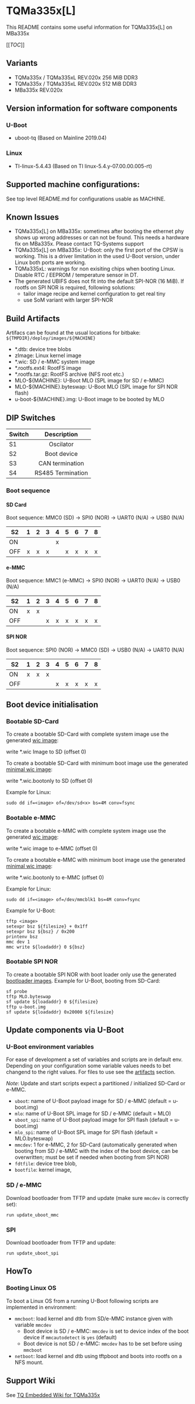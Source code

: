 # TQMa335x\[L\]

This README contains some useful information for TQMa335x\[L\] on MBa335x

[[_TOC_]]

## Variants

* TQMa335x / TQMa335xL REV.020x 256 MiB DDR3
* TQMa335x / TQMa335xL REV.020x 512 MiB DDR3
* MBa335x REV.020x

## Version information for software components

### U-Boot

* uboot-tq (Based on Mainline 2019.04)

### Linux

* TI-linux-5.4.43 (Based on TI linux-5.4.y-07.00.00.005-rt)

## Supported machine configurations:

See top level README.md for configurations usable as MACHINE.

## Known Issues

* TQMa335x[L] on MBa335x: sometimes after booting the ethernet phy shows
  up wrong addresses or can not be found. This needs a hardware fix on MBa335x.
  Please contact TQ-Systems support
* TQMa335x[L] on MBa335x: U-Boot: only the first port of the CPSW is working.
  This is a driver limitation in the used U-Boot version, under Linux both ports
  are working.
* TQMa335xL: warnings for non exisiting chips when booting Linux. Disable
  RTC / EEPROM / temperature sensor in DT.
* The generated UBIFS does not fit into the default SPI-NOR (16 MiB). If
  rootfs on SPI NOR is required, following solutions:
  * tailor image recipe and kernel configuration to get real tiny
  * use SoM variant with larger SPI-NOR

## Build Artifacts

Artifacs can be found at the usual locations for bitbake:
`${TMPDIR}/deploy/images/${MACHINE}`

* \*.dtb: device tree blobs
* zImage: Linux kernel image
* \*.wic: SD / e-MMC system image
* \*.rootfs.ext4: RootFS image
* \*.rootfs.tar.gz: RootFS archive (NFS root etc.)
* MLO-${MACHINE}: U-Boot MLO (SPL image for SD / e-MMC)
* MLO-${MACHINE}.byteswap: U-Boot MLO (SPL image for SPI NOR flash)
* u-boot-${MACHINE}.img: U-Boot image to be booted by MLO


## DIP Switches

| Switch  | Description       |
| ------- | :---------------: |
| S1      | Oscilator         |
| S2      | Boot device       |
| S3      | CAN termination   |
| S4      | RS485 Termination |

### Boot sequence

#### SD Card

Boot sequence: MMC0 (SD) → SPI0 (NOR) → UART0 (N/A) → USB0 (N/A)

| S2      |  1  |  2  |  3  |  4  |  5  |  6  |  7  |  8  |
| ------- | :-: | :-: | :-: | :-: | :-: | :-: | :-: | :-: |
| ON      |     |     |     |  x  |     |     |     |     |
| OFF     |  x  |  x  |  x  |     |  x  |  x  |  x  |  x  |

#### e-MMC

Boot sequence: MMC1 (e-MMC) → SPI0 (NOR) → UART0 (N/A) → USB0 (N/A)

| S2      |  1  |  2  |  3  |  4  |  5  |  6  |  7  |  8  |
| ------- | :-: | :-: | :-: | :-: | :-: | :-: | :-: | :-: |
| ON      |  x  |  x  |     |     |     |     |     |     |
| OFF     |     |     |  x  |  x  |  x  |  x  |  x  |  x  |

#### SPI NOR

Boot sequence: SPI0 (NOR) → MMC0 (SD) → USB0 (N/A) → UART0 (N/A)

| S2      |  1  |  2  |  3  |  4  |  5  |  6  |  7  |  8  |
| ------- | :-: | :-: | :-: | :-: | :-: | :-: | :-: | :-: |
| ON      |  x  |  x  |  x  |     |     |     |     |     |
| OFF     |     |     |     |  x  |  x  |  x  |  x  |  x  |

## Boot device initialisation

### Bootable SD-Card

To create a bootable SD-Card with complete system image use the generated
[wic image](#artifacts):

write *.wic Image to SD (offset 0)

To create a bootable SD-Card with minimum boot image use the generated
[minimal wic image](#artifacts):

write *.wic.bootonly to SD (offset 0)

Example for Linux:

`sudo dd if=<image> of=/dev/sd<x> bs=4M conv=fsync`

### Bootable e-MMC

To create a bootable e-MMC with complete system image use the generated
[wic image](#artifacts):

write *.wic image to e-MMC (offset 0)

To create a bootable e-MMC with minimum boot image use the generated
[minimal wic image](#artifacts):

write *.wic.bootonly to e-MMC (offset 0)

Example for Linux:

`sudo dd if=<image> of=/dev/mmcblk1 bs=4M conv=fsync`

Example for U-Boot:

```
tftp <image>
setexpr bsz ${filesize} + 0x1ff
setexpr bsz ${bsz} / 0x200
printenv bsz
mmc dev 1
mmc write ${loadaddr} 0 ${bsz}
```

### Bootable SPI NOR

To create a bootable SPI NOR with boot loader only use the generated
[bootloader images](#artifacts). Example for U-Boot, booting from SD-Card:

```
sf probe
tftp MLO.byteswap
sf update ${loadaddr} 0 ${filesize}
tftp u-boot.img
sf update ${loadaddr} 0x20000 ${filesize}
```

## Update components via U-Boot

### U-Boot environment variables

For ease of development a set of variables and scripts are in default env.
Depending on your configuration some variable values needs to bet changend
to the right values. For files to use see the [artifacts](#artifacts) section.

_Note_: Update and start scripts expect a partitioned / initialized SD-Card or
e-MMC.

* `uboot`: name of U-Boot payload image for SD / e-MMC (default = u-boot.img)
* `mlo`: name of U-Boot SPL image for SD / e-MMC (default = MLO)
* `uboot_spi`: name of U-Boot payload image for SPI flash (default = u-boot.img)
* `mlo_spi`: name of U-Boot SPL image for SPI flash (default = MLO.byteswap)
* `mmcdev`: 1 for e-MMC, 2 for SD-Card (automatically generated when booting
   from SD / e-MMC with the index of the boot device, can be overwritten;
   must be set if needed when booting from SPI NOR)
* `fdtfile`: device tree blob,
* `bootfile`: kernel image,

### SD / e-MMC

Download bootloader from TFTP and update (make sure `mmcdev` is correctly set):

```
run update_uboot_mmc
```

### SPI

Download bootloader from TFTP and update:

`run update_uboot_spi`

## HowTo

### Booting Linux OS

To boot a Linux OS from a running U-Boot following scripts are implemented in
environment:

* `mmcboot`: load kernel and dtb from SD/e-MMC instance given with variable `mmcdev`
  * Boot device is SD / e-MMC: `mmcdev` is set to device index of the boot device if
    `mmcautodetect` is `yes` (default)
  * Boot device is not SD / e-MMC: `mmcdev` has to be set before using `mmcboot`
* `netboot`: load kernel and dtb using tftpboot and boots into rootfs on a NFS
  mount.

## Support Wiki

See [TQ Embedded Wiki for TQMa335x](https://support.tq-group.com/en/arm/tqma335x)
